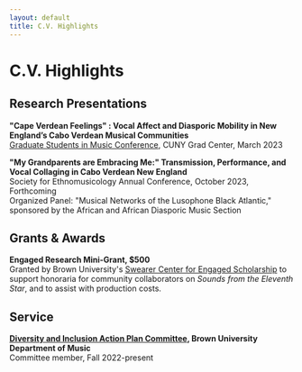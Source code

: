 ```yaml
---
layout: default
title: C.V. Highlights
---
```

# C.V. Highlights
## Research Presentations
**"Cape Verdean Feelings" : Vocal Affect and Diasporic Mobility in New England’s Cabo Verdean Musical Communities**   
[Graduate Students in Music Conference](https://gsim.commons.gc.cuny.edu/), CUNY Grad Center, March 2023 

**"My Grandparents are Embracing Me:" Transmission, Performance, and Vocal Collaging in Cabo Verdean New England**  
Society for Ethnomusicology Annual Conference, October 2023, Forthcoming  
Organized Panel: "Musical Networks of the Lusophone Black Atlantic," sponsored by the African and African Diasporic Music Section
## Grants & Awards
**Engaged Research Mini-Grant, $500**  
Granted by Brown University's [Swearer Center for Engaged Scholarship](https://www.brown.edu/academics/college/swearer/) to support honoraria for community collaborators on *Sounds from the Eleventh Star*, and to assist with production costs. 
## Service
**[Diversity and Inclusion Action Plan Committee](https://music.brown.edu/about/diversity-inclusion), Brown University Department of Music**  
Committee member, Fall 2022-present
